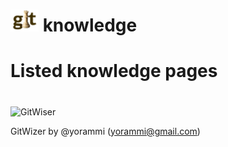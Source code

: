# ![GitWiser](../../resources/images/GitWiser-logo-smaller.png) knowledge

# Listed knowledge pages

#
![GitWiser](../../resources/images/GitWiser-logo.png)

GitWizer by @yorammi (yorammi@gmail.com)
